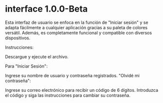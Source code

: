 # interface 1.0.0-Beta
Esta interfaz de usuario se enfoca en la función de "Iniciar sesión" y se adapta fácilmente a cualquier aplicación gracias a su paleta de colores versátil. Además, es completamente funcional y compatible con diversos dispositivos.

Instrucciones:

Descargue y ejecute el archivo.

Para "Iniciar Sesión":

Ingrese su nombre de usuario y contraseña registrados.
"Olvidé mi contraseña":

Ingrese su correo electrónico para recibir un código de 6 dígitos.
Introduzca el código y siga las instrucciones para cambiar su contraseña.
